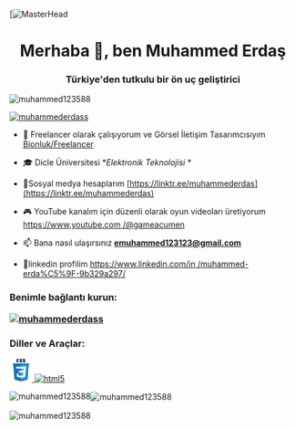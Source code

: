 [![MasterHead](https://www.pexels.com/photo/computer-coding-270632/)
<h1 align="center">Merhaba 👋, ben Muhammed Erdaş</h1>
<h3 align="center">Türkiye'den tutkulu bir ön uç geliştirici</h3>

<p align="left"> <img src="https://komarev.com/ghpvc/?username=muhammed123588&label=Profile%20views&color=0e75b6&style=flat" alt="muhammed123588" /> </p>

<p align="left"> <a href=" https://twitter.com/muhammederdass" target = "blank"><img src = "https://img.shields.io/twitter/follow/muhammederdass? logo=twitter&style=for-the-badge" alt = " muhammederdass" /></a> </p>

- 💼 Freelancer olarak çalışıyorum ve Görsel İletişim Tasarımcısıyım [Bionluk/Freelancer](https://bionluk.com/bimami1234)

- 🎓 Dicle Üniversitesi **Elektronik Teknolojisi* *

- 🔗Sosyal medya hesaplarım [https://linktr.ee/muhammederdas](https://linktr.ee/muhammederdas)

- 🎮 YouTube kanalım için düzenli olarak oyun videoları üretiyorum [https://www.youtube.com /@gameacumen](https://www.youtube.com/@gameacumen)

- 📫 Bana nasıl ulaşırsınız **emuhammed123123@gmail.com**

- 📎linkedin profilim [https://www.linkedin.com/in /muhammed-erda%C5%9F-9b329a297/](https://www.linkedin.com/in/muhammed-erda%C5%9F-9b329a297/)

<h3 align="left">Benimle bağlantı kurun:</ h3>
<p align = "left">
<a href = "https://twitter.com/muhammederdass" target = "blank"><img align = "center" src = "https://raw.githubusercontent.com" /rahuldkjain/github-profile-readme-generator/master/src/images/icons/Social/twitter.svg" alt = "muhammederdass" height = "30" genişlik = "40" /></a>
</p>

<h3 align="left">Diller ve Araçlar:</h3>
<p align="left"> <a href="https://www.w3schools.com/css/" target="_blank" rel=" noreferrer"> <img src = "https://raw.githubusercontent.com/devicons/devicon/master/icons/css3/css3-original-wordmark.svg" alt = "css3" width = "40" height = "40 "/> </a> <a href = "https://www.w3.org/html/" target = "_blank" rel = "noreferrer"> <img src = "https://raw.githubusercontent.com /devicons/devicon/master/icons/html5/html5-original-wordmark.svg" alt = "html5" width = "40" height = "40"/> </a> </p> <p>

<img align ="left" src="https://github-readme-stats.vercel.app/api/top-langs?username=muhammed123588&show_icons=true&locale=en&layout=compact" alt="muhammed123588" /></p>

<p> <img align="center" src="https://github- readme-stats.vercel.app/api?username=muhammed123588&show_icons=true&locale=en" alt = "muhammed123588" /></p>

<p><img align = "center" src = "https://github-readme- strip-stats.herokuapp.com/?user=muhammed123588&" alt="muhammed123588" /></p>
